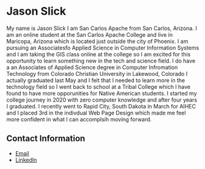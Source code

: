 # Jason Slick
My name is Jason Slick I am San Carlos Apache from San Carlos, Arizona. I am an online student at the San Carlos Apache College and live in Maricopa, Arizona which is located just outside the city of Phoenix. I am pursuing an Associatesfo Applied Science in Computer Information Systems
and I am taking the GIS class online at the college so I am excited for this opportunity to learn something new in the tech and science field. I do have a an Associates of Applied Science degree in Computer Infromation Technology from Colorado Christian University in Lakewood, Colorado I actually graduated last May
and I felt that I needed to learn more in the technology field so I went back to school at a Tribal College which I have found to have more opporunities for Native American students. I started my college journey in 2020 with zero computer knowledge and after four years
I graduated. I recently went to Rapid City, South Dakota in March for AIHEC and I placed 3rd in the indivdual Web Page Design which made me feel more confident in what I can accomplsih moving forward.
## Contact Information
+ [Email](jason.slick@tocc.edu)
+ [LinkedIn](http://www.linkedin.com/in/jason-slick-2449441a3)
